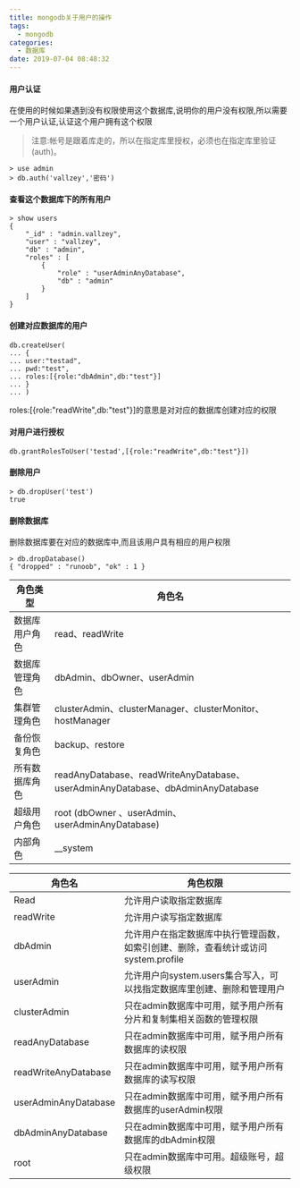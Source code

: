 ```yaml
---
title: mongodb关于用户的操作
tags:
  - mongodb
categories:
  - 数据库
date: 2019-07-04 08:48:32
---
```



#### 用户认证

在使用的时候如果遇到没有权限使用这个数据库,说明你的用户没有权限,所以需要一个用户认证,认证这个用户拥有这个权限

> 注意:帐号是跟着库走的，所以在指定库里授权，必须也在指定库里验证(auth)。



```
> use admin
> db.auth('vallzey','密码')

```

#### 查看这个数据库下的所有用户


```
> show users
{
	"_id" : "admin.vallzey",
	"user" : "vallzey",
	"db" : "admin",
	"roles" : [
		{
			"role" : "userAdminAnyDatabase",
			"db" : "admin"
		}
	]
}

```

#### 创建对应数据库的用户


```
db.createUser(
... {
... user:"testad",
... pwd:"test",
... roles:[{role:"dbAdmin",db:"test"}]
... }
... )

```
roles:[{role:"readWrite",db:"test"}]的意思是对对应的数据库创建对应的权限


#### 对用户进行授权


```
db.grantRolesToUser('testad',[{role:"readWrite",db:"test"}])
```


#### 删除用户

```
> db.dropUser('test')
true

```



#### 删除数据库

删除数据库要在对应的数据库中,而且该用户具有相应的用户权限

```
> db.dropDatabase()
{ "dropped" : "runoob", "ok" : 1 }
```



角色类型 | 角色名
---|---
数据库用户角色 | read、readWrite
数据库管理角色 | dbAdmin、dbOwner、userAdmin
集群管理角色 | clusterAdmin、clusterManager、clusterMonitor、hostManager
备份恢复角色 | backup、restore
所有数据库角色 | readAnyDatabase、readWriteAnyDatabase、userAdminAnyDatabase、dbAdminAnyDatabase
超级用户角色 | root (dbOwner 、userAdmin、userAdminAnyDatabase)
内部角色 | __system

角色名 | 角色权限
---|---
Read | 允许用户读取指定数据库
readWrite | 允许用户读写指定数据库
dbAdmin | 允许用户在指定数据库中执行管理函数，如索引创建、删除，查看统计或访问system.profile
userAdmin | 允许用户向system.users集合写入，可以找指定数据库里创建、删除和管理用户
clusterAdmin | 只在admin数据库中可用，赋予用户所有分片和复制集相关函数的管理权限
readAnyDatabase | 只在admin数据库中可用，赋予用户所有数据库的读权限
readWriteAnyDatabase | 只在admin数据库中可用，赋予用户所有数据库的读写权限
userAdminAnyDatabase | 只在admin数据库中可用，赋予用户所有数据库的userAdmin权限
dbAdminAnyDatabase | 只在admin数据库中可用，赋予用户所有数据库的dbAdmin权限
root | 只在admin数据库中可用。超级账号，超级权限




